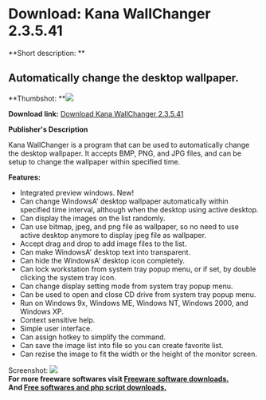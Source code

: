 # Download: Kana WallChanger 2.3.5.41

**Short description: **

## Automatically change the desktop wallpaper.

  
**Thumbshot: **![](http://www.freewarefiles.com/screenshot/kanawallchanger_md.gif)   
  
**Download link:** [Download Kana WallChanger 2.3.5.41](http://freesoftwares.boysofts.com/Kana-WallChanger_program_19025.html)  
  

**Publisher's Description**  
  

Kana WallChanger is a program that can be used to automatically change the
desktop wallpaper. It accepts BMP, PNG, and JPG files, and can be setup to
change the wallpaper within specified time.

**Features:**

  * Integrated preview windows. New! 
  * Can change WindowsA' desktop wallpaper automatically within specified time interval, although when the desktop using active desktop. 
  * Can display the images on the list randomly. 
  * Can use bitmap, jpeg, and png file as wallpaper, so no need to use active desktop anymore to display jpeg file as wallpaper. 
  * Accept drag and drop to add image files to the list. 
  * Can make WindowsA' desktop text into transparent. 
  * Can hide the WindowsA' desktop icon completely. 
  * Can lock workstation from system tray popup menu, or if set, by double clicking the system tray icon. 
  * Can change display setting mode from system tray popup menu. 
  * Can be used to open and close CD drive from system tray popup menu. 
  * Run on Windows 9x, Windows ME, Windows NT, Windows 2000, and Windows XP. 
  * Context sensitive help. 
  * Simple user interface. 
  * Can assign hotkey to simplify the command. 
  * Can save the image list into file so you can create favorite list. 
  * Can rezise the image to fit the width or the height of the monitor screen. 

  
  
Screenshot: ![](http://www.freewarefiles.com/screenshot/kanawallchanger.gif)  
**For more freeware softwares visit [Freeware software downloads.](http://freesoftwares.boysofts.com/)**   
**And [Free softwares and php script downloads.](http://www.boysofts.com/)**

